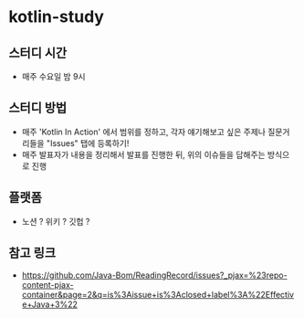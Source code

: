 # kotlin-study

## 스터디 시간
- 매주 수요일 밤 9시

## 스터디 방법
- 매주 'Kotlin In Action' 에서 범위를 정하고, 각자 얘기해보고 싶은 주제나 질문거리들을 "Issues" 탭에 등록하기!
- 매주 발표자가 내용을 정리해서 발표를 진행한 뒤, 위의 이슈들을 답해주는 방식으로 진행

## 플랫폼
- 노션 ? 위키 ? 깃헙 ?

## 참고 링크
- https://github.com/Java-Bom/ReadingRecord/issues?_pjax=%23repo-content-pjax-container&page=2&q=is%3Aissue+is%3Aclosed+label%3A%22Effective+Java+3%22
